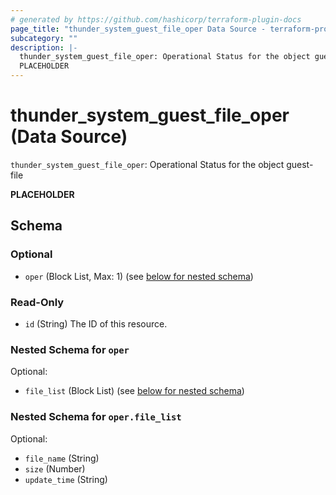 ```yaml
---
# generated by https://github.com/hashicorp/terraform-plugin-docs
page_title: "thunder_system_guest_file_oper Data Source - terraform-provider-thunder"
subcategory: ""
description: |-
  thunder_system_guest_file_oper: Operational Status for the object guest-file
  PLACEHOLDER
---
```


# thunder_system_guest_file_oper (Data Source)

`thunder_system_guest_file_oper`: Operational Status for the object guest-file

__PLACEHOLDER__



<!-- schema generated by tfplugindocs -->
## Schema

### Optional

- `oper` (Block List, Max: 1) (see [below for nested schema](#nestedblock--oper))

### Read-Only

- `id` (String) The ID of this resource.

<a id="nestedblock--oper"></a>
### Nested Schema for `oper`

Optional:

- `file_list` (Block List) (see [below for nested schema](#nestedblock--oper--file_list))

<a id="nestedblock--oper--file_list"></a>
### Nested Schema for `oper.file_list`

Optional:

- `file_name` (String)
- `size` (Number)
- `update_time` (String)


